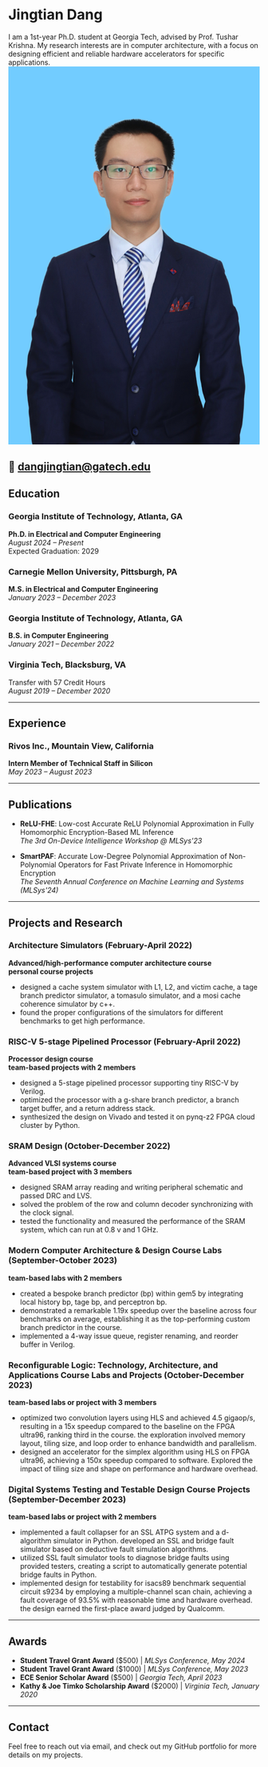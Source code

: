 # Jingtian Dang
I am a 1st-year Ph.D. student at Georgia Tech, advised by  Prof. Tushar Krishna. My research interests are in computer architecture, with a focus on designing efficient and reliable hardware accelerators for specific applications.
![image](./figures/ehad2.jpg)

📧 [dangjingtian@gatech.edu](mailto:dangjingtian@gatech.edu)  
---

## Education

### Georgia Institute of Technology, Atlanta, GA
**Ph.D. in Electrical and Computer Engineering**  
_August 2024 – Present_  
Expected Graduation: 2029  

### Carnegie Mellon University, Pittsburgh, PA
**M.S. in Electrical and Computer Engineering**  
_January 2023 – December 2023_  

### Georgia Institute of Technology, Atlanta, GA
**B.S. in Computer Engineering**  
_January 2021 – December 2022_  
 
### Virginia Tech, Blacksburg, VA
Transfer with 57 Credit Hours  
_August 2019 – December 2020_  

---

## Experience

### Rivos Inc., Mountain View, California  
**Intern Member of Technical Staff in Silicon**  
_May 2023 – August 2023_

---

## Publications

- **ReLU-FHE**: Low-cost Accurate ReLU Polynomial Approximation in Fully Homomorphic Encryption-Based ML Inference  
  _The 3rd On-Device Intelligence Workshop @ MLSys'23_  

- **SmartPAF**: Accurate Low-Degree Polynomial Approximation of Non-Polynomial Operators for Fast Private Inference in Homomorphic Encryption  
  _The Seventh Annual Conference on Machine Learning and Systems (MLSys'24)_

---

## Projects and Research

### Architecture Simulators (February-April 2022)  
**Advanced/high-performance computer architecture course**  
**personal course projects**  
- designed a cache system simulator with L1, L2, and victim cache, a tage branch predictor simulator, a tomasulo simulator, and a mosi cache coherence simulator by c++.  
- found the proper configurations of the simulators for different benchmarks to get high performance.  

### RISC-V 5-stage Pipelined Processor (February-April 2022)  
**Processor design course**  
**team-based projects with 2 members**  
- designed a 5-stage pipelined processor supporting tiny RISC-V by Verilog.  
- optimized the processor with a g-share branch predictor, a branch target buffer, and a return address stack.  
- synthesized the design on Vivado and tested it on pynq-z2 FPGA cloud cluster by Python.  

### SRAM Design (October-December 2022)  
**Advanced VLSI systems course**  
**team-based project with 3 members**  
- designed SRAM array reading and writing peripheral schematic and passed DRC and LVS.  
- solved the problem of the row and column decoder synchronizing with the clock signal.  
- tested the functionality and measured the performance of the SRAM system, which can run at 0.8 v and 1 GHz.  

### Modern Computer Architecture & Design Course Labs (September-October 2023)  
**team-based labs with 2 members**  
- created a bespoke branch predictor (bp) within gem5 by integrating local history bp, tage bp, and perceptron bp.  
- demonstrated a remarkable 1.19x speedup over the baseline across four benchmarks on average, establishing it as the top-performing custom branch predictor in the course.  
- implemented a 4-way issue queue, register renaming, and reorder buffer in Verilog.  

### Reconfigurable Logic: Technology, Architecture, and Applications Course Labs and Projects (October-December 2023)  
**team-based labs or project with 3 members**  
- optimized two convolution layers using HLS and achieved 4.5 gigaop/s, resulting in a 15x speedup compared to the baseline on the FPGA ultra96, ranking third in the course. the exploration involved memory layout, tiling size, and loop order to enhance bandwidth and parallelism.  
- designed an accelerator for the simplex algorithm using HLS on FPGA ultra96, achieving a 150x speedup compared to software. Explored the impact of tiling size and shape on performance and hardware overhead.  

### Digital Systems Testing and Testable Design Course Projects (September-December 2023)  
**team-based labs or project with 2 members**  
- implemented a fault collapser for an SSL ATPG system and a d-algorithm simulator in Python. developed an SSL and bridge fault simulator based on deductive fault simulation algorithms.  
- utilized SSL fault simulator tools to diagnose bridge faults using provided testers, creating a script to automatically generate potential bridge faults in Python.  
- implemented design for testability for isacs89 benchmark sequential circuit s9234 by employing a multiple-channel scan chain, achieving a fault coverage of 93.5% with reasonable time and hardware overhead. the design earned the first-place award judged by Qualcomm.  

---

## Awards

- **Student Travel Grant Award** ($500) | _MLSys Conference, May 2024_  
- **Student Travel Grant Award** ($1000) | _MLSys Conference, May 2023_  
- **ECE Senior Scholar Award** ($500) | _Georgia Tech, April 2023_  
- **Kathy & Joe Timko Scholarship Award** ($2000) | _Virginia Tech, January 2020_

---

## Contact

Feel free to reach out via email, and check out my GitHub portfolio for more details on my projects.


